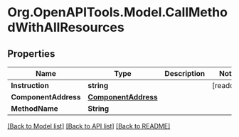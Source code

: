 # Org.OpenAPITools.Model.CallMethodWithAllResources

## Properties

| Name                 | Type                                        | Description | Notes      |
| -------------------- | ------------------------------------------- | ----------- | ---------- |
| **Instruction**      | **string**                                  |             | [readonly] |
| **ComponentAddress** | [**ComponentAddress**](ComponentAddress.md) |             |
| **MethodName**       | **String**                                  |             |

[[Back to Model list]](../README.md#documentation-for-models)
[[Back to API list]](../README.md#documentation-for-api-endpoints)
[[Back to README]](../README.md)
